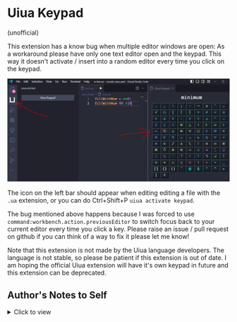 # Uiua Keypad

(unofficial)

This extension has a know bug when multiple editor windows are open: As a workaround please have only one text editor open and the keypad. This way it doesn't activate / insert into a random editor every time you click on the keypad.

![keypad screenshot](https://github.com/thehappycheese/uiua-keypad/raw/main/resources/screenshot.png)

The icon on the left bar should appear when editing editing a file with the
`.ua` extension, or you can do Ctrl+Shift+P `uiua activate keypad`.

The bug mentioned above happens because I was forced to use
`command:workbench.action.previousEditor` to switch focus back to your current
editor every time you click a key. Please raise an issue / pull request on
github if you can think of a way to fix it please let me know!

Note that this extension is not made by the Uiua language developers. The language is not stable, so please be patient if this extension is out of date. I am hoping the official Uiua extension will have it's own keypad in future and this extension can be deprecated.

## Author's Notes to Self

<details>
<summary>Click to view</summary>

To generate `webview_keypad/glyphs.js` use this snippet in the web console on `https://www.uiua.org/pad`

```js
console.log("const glyphs = "+JSON.stringify(Array.from(document.querySelectorAll(".glyph-button")).map(item=>({
  glyph:item.innerText,
  title:item.getAttribute("data-title"),
  css_class:item.children[0]?Array.from(item.children[0].classList).at(-1):"misc-function-button",
  color:getComputedStyle(item.children[0]?item.children[0]:item).color
}))))
```
<details>